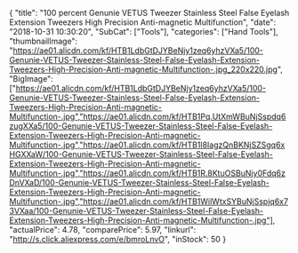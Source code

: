 {
	"title": "100 percent Genunie VETUS Tweezer Stainless Steel False Eyelash Extension Tweezers High Precision Anti-magnetic Multifunction",
	"date": "2018-10-31 10:30:20",
	"SubCat": ["Tools"],
	"categories": ["Hand Tools"],
	"thumbnailImage": "https://ae01.alicdn.com/kf/HTB1LdbGtDJYBeNjy1zeq6yhzVXa5/100-Genunie-VETUS-Tweezer-Stainless-Steel-False-Eyelash-Extension-Tweezers-High-Precision-Anti-magnetic-Multifunction-.jpg_220x220.jpg",
	"BigImage": ["https://ae01.alicdn.com/kf/HTB1LdbGtDJYBeNjy1zeq6yhzVXa5/100-Genunie-VETUS-Tweezer-Stainless-Steel-False-Eyelash-Extension-Tweezers-High-Precision-Anti-magnetic-Multifunction-.jpg","https://ae01.alicdn.com/kf/HTB1Pq.UtXmWBuNjSspdq6zugXXa5/100-Genunie-VETUS-Tweezer-Stainless-Steel-False-Eyelash-Extension-Tweezers-High-Precision-Anti-magnetic-Multifunction-.jpg","https://ae01.alicdn.com/kf/HTB1l8IagzQnBKNjSZSgq6xHGXXaW/100-Genunie-VETUS-Tweezer-Stainless-Steel-False-Eyelash-Extension-Tweezers-High-Precision-Anti-magnetic-Multifunction-.jpg","https://ae01.alicdn.com/kf/HTB1R.8KtuOSBuNjy0Fdq6zDnVXaD/100-Genunie-VETUS-Tweezer-Stainless-Steel-False-Eyelash-Extension-Tweezers-High-Precision-Anti-magnetic-Multifunction-.jpg","https://ae01.alicdn.com/kf/HTB1WilWtxSYBuNjSspjq6x73VXaa/100-Genunie-VETUS-Tweezer-Stainless-Steel-False-Eyelash-Extension-Tweezers-High-Precision-Anti-magnetic-Multifunction-.jpg"],
	"actualPrice": 4.78,
	"comparePrice": 5.97,
	"linkurl": "http://s.click.aliexpress.com/e/bmroLnvO",
	"inStock": 50
}
